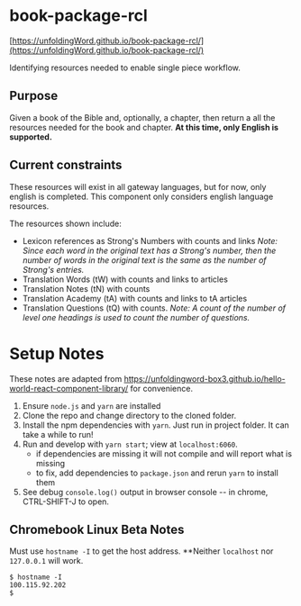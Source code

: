 # book-package-rcl
[https://unfoldingWord.github.io/book-package-rcl/](https://unfoldingWord.github.io/book-package-rcl/)

Identifying resources needed to enable single piece workflow.

## Purpose

Given a book of the Bible and, optionally, a chapter, then return a all the resources needed for the book and chapter. **At this time, only English is supported.**

## Current constraints

These resources will exist in all gateway languages, but for now, only english is completed. This component only considers english language resources.

The resources shown include:
- Lexicon references as Strong's Numbers with counts and links
*Note: Since each word in the original text has a Strong's number, then the number of words in the original text is the same as the number of Strong's entries.*
- Translation Words (tW) with counts and links to articles
- Translation Notes (tN) with counts 
- Translation Academy (tA) with counts and links to tA articles
- Translation Questions (tQ) with counts. 
*Note: A count of the number of level one headings is used to count the number of questions.*

# Setup Notes

These notes are adapted from https://unfoldingword-box3.github.io/hello-world-react-component-library/ for convenience.

1. Ensure `node.js` and `yarn` are installed
1. Clone the repo and change directory to the cloned folder.
2. Install the npm dependencies with `yarn`. Just run in project folder. It can take a while to run!
3. Run and develop with `yarn start`; view at `localhost:6060`.
    - if dependencies are missing it will not compile and will report what is missing
    - to fix, add dependencies to `package.json` and rerun `yarn` to install them
4. See debug `console.log()` output in browser console -- in chrome, CTRL-SHIFT-J to open.

## Chromebook Linux Beta Notes

Must use `hostname -I` to get the host address. **Neither `localhost` nor `127.0.0.1` will work.

```
$ hostname -I
100.115.92.202 
$
```